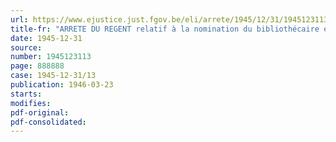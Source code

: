 ```yaml
---
url: https://www.ejustice.just.fgov.be/eli/arrete/1945/12/31/1945123113/justel
title-fr: "ARRETE DU REGENT relatif à la nomination du bibliothécaire en chef et des bibliothécaires dans les universités de l'Etat"
date: 1945-12-31
source:
number: 1945123113
page: 888888
case: 1945-12-31/13
publication: 1946-03-23
starts:
modifies:
pdf-original:
pdf-consolidated:
---
```


